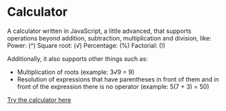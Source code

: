# Calculator
A calculator written in JavaScript, a little advanced, that supports operations beyond addition, subtraction, multiplication and division, like:
  Power: (^)
  Square root: (√)
  Percentage: (%)
  Factorial: (!)

Additionally, it also supports other things such as:
  - Multiplication of roots (example: 3√9 = 9)
  - Resolution of expressions that have parentheses in front of them and in front of the expression there is no operator (example: 5(7 + 3) = 50)
  
[Try the calculator here](https://otoniel19.github.io/Calculator/)
